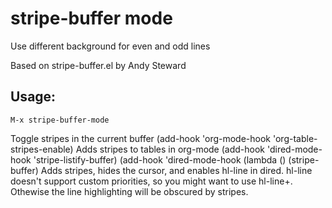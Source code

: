 # stripe-buffer mode
Use different background for even and odd lines

Based on stripe-buffer.el by Andy Steward

## Usage:
    M-x stripe-buffer-mode
Toggle stripes in the current buffer
    (add-hook 'org-mode-hook 'org-table-stripes-enable)
Adds stripes to tables in org-mode
    (add-hook 'dired-mode-hook 'stripe-listify-buffer)
    (add-hook 'dired-mode-hook (lambda () (stripe-buffer)
Adds stripes, hides the cursor, and enables hl-line in dired.
hl-line doesn't support custom priorities, so you might want to use hl-line+.
Othewise the line highlighting will be obscured by stripes.